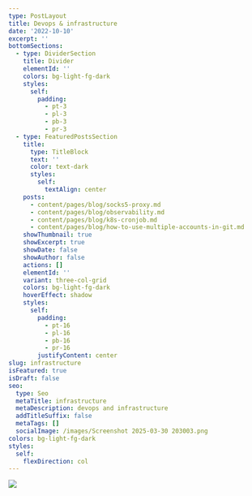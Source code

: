 ```yaml
---
type: PostLayout
title: Devops & infrastructure
date: '2022-10-10'
excerpt: ''
bottomSections:
  - type: DividerSection
    title: Divider
    elementId: ''
    colors: bg-light-fg-dark
    styles:
      self:
        padding:
          - pt-3
          - pl-3
          - pb-3
          - pr-3
  - type: FeaturedPostsSection
    title:
      type: TitleBlock
      text: ''
      color: text-dark
      styles:
        self:
          textAlign: center
    posts:
      - content/pages/blog/socks5-proxy.md
      - content/pages/blog/observability.md
      - content/pages/blog/k8s-cronjob.md
      - content/pages/blog/how-to-use-multiple-accounts-in-git.md
    showThumbnail: true
    showExcerpt: true
    showDate: false
    showAuthor: false
    actions: []
    elementId: ''
    variant: three-col-grid
    colors: bg-light-fg-dark
    hoverEffect: shadow
    styles:
      self:
        padding:
          - pt-16
          - pl-16
          - pb-16
          - pr-16
        justifyContent: center
slug: infrastructure
isFeatured: true
isDraft: false
seo:
  type: Seo
  metaTitle: infrastructure
  metaDescription: devops and infrastructure
  addTitleSuffix: false
  metaTags: []
  socialImage: /images/Screenshot 2025-03-30 203003.png
colors: bg-light-fg-dark
styles:
  self:
    flexDirection: col
---
```

![](/images/may_2020_home_lab.avif)
